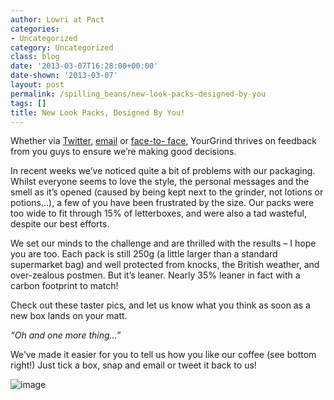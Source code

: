 ```yaml
---
author: Lowri at Pact
categories:
- Uncategorized
category: Uncategorized
class: blog
date: '2013-03-07T16:28:00+00:00'
date-shown: '2013-03-07'
layout: post
permalink: /spilling_beans/new-look-packs-designed-by-you
tags: []
title: New Look Packs, Designed By You!
---
```


Whether via [Twitter](http://www.twitter.com/yourgrind),
[email](mailto:ahoy@yourgrind.com) or [face-to-
face](https://foursquare.com/v/yourgrindcom/51237418704303b1377150fc),
YourGrind thrives on feedback from you guys to ensure we’re making good
decisions.

In recent weeks we’ve noticed quite a bit of problems with our packaging.
Whilst everyone seems to love the style, the personal messages and the smell
as it’s opened (caused by being kept next to the grinder, not lotions or
potions…), a few of you have been frustrated by the size. Our packs were too
wide to fit through 15% of letterboxes, and were also a tad wasteful, despite
our best efforts.

We set our minds to the challenge and are thrilled with the results – I hope
you are too. Each pack is still 250g (a little larger than a standard
supermarket bag) and well protected from knocks, the British weather, and
over-zealous postmen. But it’s leaner. Nearly 35% leaner in fact with a carbon
footprint to match!

Check out these taster pics, and let us know what you think as soon as a new
box lands on your matt.

_“Oh and one more thing…”_

We’ve made it easier for you to tell us how you like our coffee (see bottom
right!) Just tick a box, snap and email or tweet it back to us!

![image](http://media.tumblr.com/d3ba0a0a099cb03c6f3d3c9afa92a652/tumblr_inline_mjatphQJw51qz4rgp.jpg)